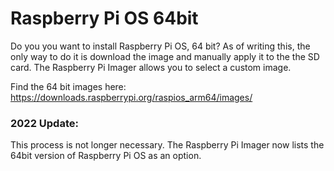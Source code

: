 # Raspberry Pi OS 64bit

Do you you want to install Raspberry Pi OS, 64 bit? As of writing this, the only way to do it is download the image and manually apply it to the the SD card. The Raspberry Pi Imager allows you to select a custom image.

Find the 64 bit images here:
https://downloads.raspberrypi.org/raspios_arm64/images/

### 2022 Update: 

This process is not longer necessary. The Raspberry Pi Imager now lists the 64bit version of Raspberry Pi OS as an option.
